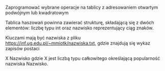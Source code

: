 Zaprogramować wybrane operacje na tablicy z adresowaniem otwartym podwójnym lub kwadratowym 

Tablica haszowań powinna zawierać strukturę, składającą się z dwóch elementów: liczbę typu int oraz nazwisko reprezentujący ciąg znaków. 

Kluczami mają być nazwiska z pliku https://inf.ug.edu.pl/~mmiotk/nazwiska.txt, gdzie znajdują się wykaz zapisów postaci 

X Nazwisko
gdzie X jest liczbą typu całkowitego określającą popularność nazwiska Nazwisko.
